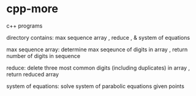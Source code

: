 # cpp-more

c++ programs

directory contains: max sequence array , reduce , & system of equations

max sequence array: determine max seqeunce of digits in array , return number of digits in sequence

reduce: delete three most common digits (including duplicates) in array , return reduced array

system of equations: solve system of parabolic equations given points 
